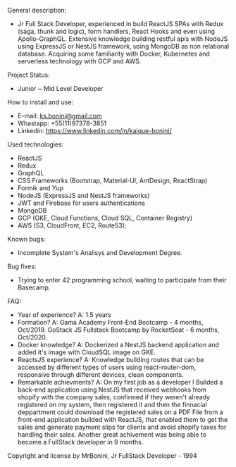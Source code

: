 General description:
  - Jr Full Stack Developer, experienced in build ReactJS SPAs with Redux (saga, thunk and logic), form handlers, React Hooks and even using Apollo-GraphQL. 
  Extensive knowledge building restful apis with NodeJS using ExpressJS or NestJS framework, using MongoDB as non relational database. Acquiring some 
  familiarity with Docker, Kubernetes and serverless technology with GCP and AWS.

Project Status: 
  - Junior ~ Mid Level Developer

How to install and use:
  - E-mail: ks.bonini@gmail.com
  - Whastapp: +55(11)97378-3851
  - Linkedin: https://www.linkedin.com/in/kaique-bonini/

Used technologies:
  -  ReactJS
  - Redux
  - GraphQL
  - CSS Frameworks (Bootstrap, Material-UI, AntDesign, ReactStrap)
  - Formik and Yup
  - NodeJS (ExpressJS and NestJS frameworks)
  - JWT and Firebase for users authentications
  - MongoDB 
  - GCP (GKE, Cloud Functions, Cloud SQL, Container Registry)
  - AWS (S3, CloudFront, EC2, Route53);

Known bugs:
  - Incomplete System's Analisys and Development Degree.

Bug fixes:
  - Trying to enter 42 programming school, waiting to participate from their Basecamp.

FAQ:
  - Year of experience?
  A: 1.5 years
  - Formation?
  A: Gama Academy Front-End Bootcamp - 4 months, Oct/2019. GoStack JS Fullstack Bootcamp by RocketSeat - 6 months, Oct/2020. 
  - Docker knowledge?
  A: Dockerized a NestJS backend application and added it's image with CloudSQL image on GKE. 
  - ReactsJS experience?
  A: Knowledge building routes that can be accessed by different types of users using react-router-dom, responsive through different devices, 
  clean components.
  - Remarkable achievments?
  A: On my first job as a developer I Builded a back-end application using NestJS that received webhooks from shopify with the company sales, 
  confirmed if they weren't already registered on my system, then registered it and then the finnacial deppartment could download the registered 
  sales on a PDF File from a front-end application builded with ReactJS,  that enabled them to get the sales and generate payment slips for clients 
  and avoid shopify taxes for handling their sales. Another great achivement was being able to become a FullStack developer in 9 months.

Copyright and license by MrBonini, Jr FullStack Developer - 1994
